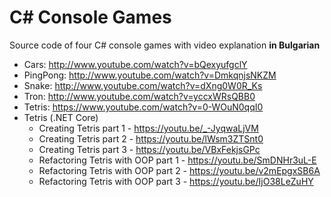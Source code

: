 C# Console Games
================

Source code of four C# console games with video explanation **in Bulgarian**

* Cars: http://www.youtube.com/watch?v=bQexyufgclY
* PingPong: http://www.youtube.com/watch?v=DmkqnjsNKZM
* Snake: http://www.youtube.com/watch?v=dXng0W0R_Ks
* Tron: http://www.youtube.com/watch?v=yccxWRsQBB0
* Tetris: https://www.youtube.com/watch?v=0-WOuN0qqI0
* Tetris (.NET Core)
  * Creating Tetris part 1 - https://youtu.be/_-JyqwaLjVM
  * Creating Tetris part 2 - https://youtu.be/lWsm3ZTSnt0
  * Creating Tetris part 3 - https://youtu.be/VBxFekjsGPc
  * Refactoring Tetris with OOP part 1 - https://youtu.be/SmDNHr3uL-E
  * Refactoring Tetris with OOP part 2 - https://youtu.be/v2mEpgxSB6A
  * Refactoring Tetris with OOP part 3 - https://youtu.be/IjO38LeZuHY
